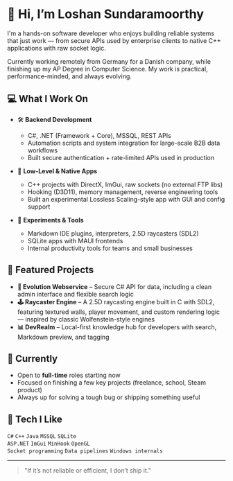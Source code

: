 # 👋 Hi, I’m Loshan Sundaramoorthy

I'm a hands-on software developer who enjoys building reliable systems that just work — from secure APIs used by enterprise clients to native C++ applications with raw socket logic.

Currently working remotely from Germany for a Danish company, while finishing up my AP Degree in Computer Science. My work is practical, performance-minded, and always evolving.

## 💻 What I Work On

- 🛠️ **Backend Development**
  - C#, .NET (Framework + Core), MSSQL, REST APIs
  - Automation scripts and system integration for large-scale B2B data workflows
  - Built secure authentication + rate-limited APIs used in production

- 🧠 **Low-Level & Native Apps**
  - C++ projects with DirectX, ImGui, raw sockets (no external FTP libs)
  - Hooking (D3D11), memory management, reverse engineering tools
  - Built an experimental Lossless Scaling-style app with GUI and config support

- 🧪 **Experiments & Tools**
  - Markdown IDE plugins, interpreters, 2.5D raycasters (SDL2)
  - SQLite apps with MAUI frontends
  - Internal productivity tools for teams and small businesses

## 🚀 Featured Projects

- **🔌 Evolution Webservice** – Secure C# API for data, including a clean admin interface and flexible search logic  
- **🕹️ Raycaster Engine** – A 2.5D raycasting engine built in C with SDL2, featuring textured walls, player movement, and custom rendering logic — inspired by classic Wolfenstein-style engines
- **📊 DevRealm** – Local-first knowledge hub for developers with search, Markdown preview, and tagging  

## 📌 Currently

- Open to **full-time** roles starting now  
- Focused on finishing a few key projects (freelance, school, Steam product)  
- Always up for solving a tough bug or shipping something useful  

## 🧠 Tech I Like

`C#` `C++` `Java` `MSSQL` `SQLite`  
`ASP.NET` `ImGui` `MinHook` `OpenGL`  
`Socket programming` `Data pipelines` `Windows internals`

---

> "If it’s not reliable or efficient, I don’t ship it."
